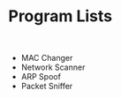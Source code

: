 <h1><b>Program Lists</b></h1></br>
<ul>
  <li>MAC Changer</li>
  <li>Network Scanner</li>
  <li>ARP Spoof</li>
  <li>Packet Sniffer</li>
</ul>
